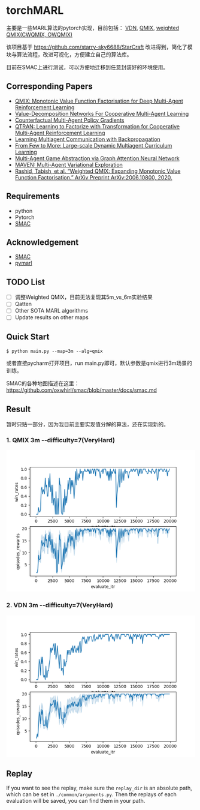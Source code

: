 # torchMARL

主要是一些MARL算法的pytorch实现，目前包括：
[VDN](https://arxiv.org/abs/1706.05296), [QMIX](https://arxiv.org/abs/1803.11485), [weighted QMIX(CWQMIX, OWQMIX)](https://arxiv.org/abs/2006.10800)

该项目基于 https://github.com/starry-sky6688/StarCraft 改进得到，简化了模块与算法流程，改进可视化，方便建立自己的算法库。

目前在SMAC上进行测试，可以方便地迁移到任意封装好的环境使用。

## Corresponding Papers

- [QMIX: Monotonic Value Function Factorisation for Deep Multi-Agent Reinforcement Learning](https://arxiv.org/abs/1803.11485)
- [Value-Decomposition Networks For Cooperative Multi-Agent Learning](https://arxiv.org/abs/1706.05296)
- [Counterfactual Multi-Agent Policy Gradients](https://arxiv.org/abs/1705.08926)
- [QTRAN: Learning to Factorize with Transformation for Cooperative Multi-Agent Reinforcement Learning](https://arxiv.org/abs/1905.05408)
- [Learning Multiagent Communication with Backpropagation](https://arxiv.org/abs/1605.07736)
- [From Few to More: Large-scale Dynamic Multiagent Curriculum Learning](https://arxiv.org/abs/1909.02790?context=cs.MA)
- [Multi-Agent Game Abstraction via Graph Attention Neural Network](https://arxiv.org/abs/1911.10715)
- [MAVEN: Multi-Agent Variational Exploration](https://arxiv.org/abs/1910.07483)
- [Rashid, Tabish, et al. “Weighted QMIX: Expanding Monotonic Value Function Factorisation.” ArXiv Preprint ArXiv:2006.10800, 2020.](https://arxiv.org/abs/2006.10800)

## Requirements

- python
- Pytorch
- [SMAC](https://github.com/oxwhirl/smac)

## Acknowledgement

+ [SMAC](https://github.com/oxwhirl/smac)
+ [pymarl](https://github.com/oxwhirl/pymarl)


## TODO List

- [ ] 调整Weighted QMIX，目前无法复现其5m_vs_6m实验结果
- [ ] Qatten
- [ ] Other SOTA MARL algorithms
- [ ] Update results on other maps

## Quick Start

```shell
$ python main.py --map=3m --alg=qmix
```

或者直接pycharm打开项目，run main.py即可，默认参数是qmix进行3m场景的训练。

SMAC的各种地图描述在这里：https://github.com/oxwhirl/smac/blob/master/docs/smac.md

## Result

暂时只贴一部分，因为我目前主要实现值分解的算法，还在实现新的。

### 1. QMIX 3m --difficulty=7(VeryHard)
![qmix-3m-7](./img/qmix-3m-7.png)

### 2. VDN 3m --difficulty=7(VeryHard)

![vdn-3m-7](./img/vdn-3m-7.png)

## Replay

If you want to see the replay, make sure the `replay_dir` is an absolute path, which can be set in `./common/arguments.py`. Then the replays of each evaluation will be saved, you can find them in your path.
